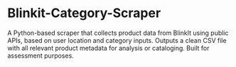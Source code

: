 # Blinkit-Category-Scraper
A Python-based scraper that collects product data from BlinkIt using public APIs, based on user location and category inputs. Outputs a clean CSV file with all relevant product metadata for analysis or cataloging. Built for assessment purposes.

